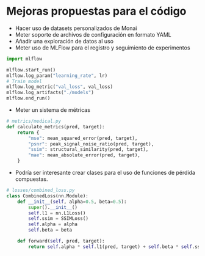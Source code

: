 # Mejoras propuestas para el código
- Hacer uso de datasets personalizados de Monai
- Meter soporte de archivos de configuración en formato YAML
- Añadir una exploración de datos al uso
- Meter uso de MLFlow para el registro y seguimiento de experimentos
```python
import mlflow

mlflow.start_run()
mlflow.log_param("learning_rate", lr)
# Train model
mlflow.log_metric("val_loss", val_loss)
mlflow.log_artifacts("./models")
mlflow.end_run()
```

- Meter un sistema de métricas
```python
# metrics/medical.py
def calculate_metrics(pred, target):
    return {
        "mse": mean_squared_error(pred, target),
        "psnr": peak_signal_noise_ratio(pred, target),
        "ssim": structural_similarity(pred, target),
        "mae": mean_absolute_error(pred, target),
    }
```
- Podría ser interesante crear clases para el uso de funciones de pérdida compuestas.
```python
# losses/combined_loss.py
class CombinedLoss(nn.Module):
    def __init__(self, alpha=0.5, beta=0.5):
        super().__init__()
        self.l1 = nn.L1Loss()
        self.ssim = SSIMLoss()
        self.alpha = alpha
        self.beta = beta

    def forward(self, pred, target):
        return self.alpha * self.l1(pred, target) + self.beta * self.ssim(pred, target)
```
